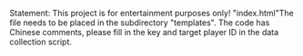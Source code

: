
Statement: This project is for entertainment purposes only!
"index.html"The file needs to be placed in the subdirectory "templates".
The code has Chinese comments, please fill in the key and target player ID in the data collection script.

